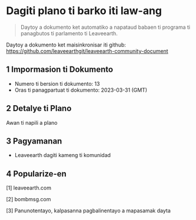 # Dagiti plano ti barko iti law-ang

>Daytoy a dokumento ket automatiko a napataud babaen ti programa ti panagbutos ti parlamento ti Leaveearth.

Daytoy a dokumento ket maisinkronisar iti github: https://github.com/leaveearthgit/leaveearth-community-document

## 1 Impormasion ti Dokumento

- Numero ti bersion ti dokumento: 13
- Oras ti panagpartuat ti dokumento: 2023-03-31 (GMT)

## 2 Detalye ti Plano

Awan ti napili a plano

## 3 Pagyamanan
* Leaveearth dagiti kameng ti komunidad

## 4 Popularize-en
[1] leaveearth.com

[2] bombmsg.com

[3] Panunotentayo, kalpasanna pagbalinentayo a mapasamak dayta